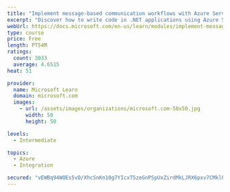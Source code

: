 ```yaml
---
title: "Implement message-based communication workflows with Azure Service Bus"
excerpt: "Discover how to write code in .NET applications using Azure Service Bus for communications that can handle high demand, low bandwidth, and hardware failures."
webUrl: https://docs.microsoft.com/en-us/learn/modules/implement-message-workflows-with-service-bus/
type: course
price: Free
length: PT54M
ratings:
  count: 3033
  average: 4.6515
heat: 51

provider:
  name: Microsoft Learn
  domain: microsoft.com
  images:
    - url: /assets/images/organizations/microsoft.com-50x50.jpg
      width: 50
      height: 50

levels:
  - Intermediate

topics:
  - Azure
  - Integration

secured: "vEWBq94WOEs5vD/XhcSnKn10g7YIcxT5zeGnPSpUxZirdMkLJRX6pxv7CMklPFLPCXmFwAc2kKh2n3D8rXG3fy+2rqr4R/PteH7Zzgsn4yPeubltwaVck6n1/n/htYz+5YqNQInSvaANUh+YQRm/+3eRjoLXTx3JH/P4SdkZiqh5vQK1Em+9sz+JktIJPPx0/+fYjPDeQ82k9iyR+0sinhWHSS/8vqTFrYWqLGni93cI4TCbQ0Xe1G9ZQn/lN4E9XsfjZnirK2po80Ow4m3OF6a28uyuC0aTUQSBVtUu2roMQPgzkhElHDYHD8r014vDomUHXIqeHmBjRgj5t33Xq1ohAClembRGyfAQ0mUT/gE2xq5pUdzME36myNf4vn4yeijq2ilmS8GiO/hR3rHAGHBK/5hT5kjPcksuTHaoqN0=;EYM+nnjrt7H1nW0fF3UQjQ=="
---
```


